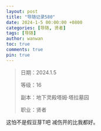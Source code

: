 ```yaml
---
layout: post
title: "导随记录580"
date: 2024-1-5 00:00:00 +0800
categories: [导随, 贤者]
tags: [导随]
author: wanwan
toc: true
comments: true
pin: true
---
```

> 日期：2024.1.5
>
> 等级：16
>
> 副本：地下灵殿塔姆·塔拉墓园
>
> 职业：贤者

这怕不是假豆芽T吧 减伤开的比我都好。